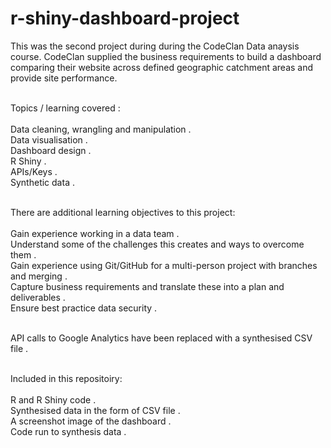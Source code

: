 # r-shiny-dashboard-project

This was the second project during during the CodeClan Data anaysis course. CodeClan supplied the business requirements to build a dashboard comparing their website across defined geographic catchment areas and provide site performance.   

<br/>Topics / learning covered :  
<br/>Data cleaning, wrangling and manipulation . 
<br/>Data visualisation . 
<br/>Dashboard design . 
<br/>R Shiny . 
<br/>APIs/Keys . 
<br/>Synthetic data . 

<br/>There are additional learning objectives to this project:  
<br/>Gain experience working in a data team . 
<br/>Understand some of the challenges this creates and ways to overcome them . 
<br/>Gain experience using Git/GitHub for a multi-person project with branches and merging . 
<br/>Capture business requirements and translate these into a plan and deliverables . 
<br/>Ensure best practice data security . 

<br/>API calls to Google Analytics have been replaced with a synthesised CSV file . 

<br/>Included in this repositoiry:  
<br/>R and R Shiny code . 
<br/>Synthesised data in the form of CSV file . 
<br/>A screenshot image of the dashboard . 
<br/>Code run to synthesis data .  
